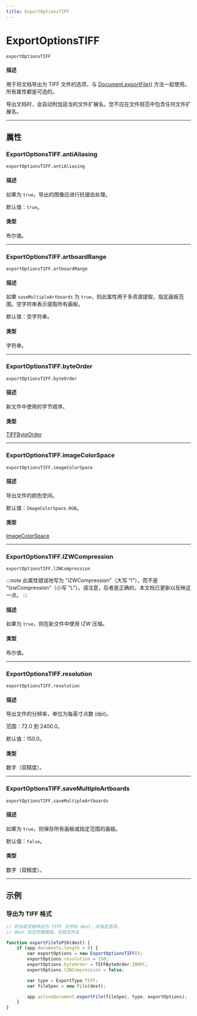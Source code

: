 ```yaml
---
title: ExportOptionsTIFF
---
```

# ExportOptionsTIFF

`exportOptionsTIFF`

#### 描述

用于将文档导出为 TIFF 文件的选项，与 [Document.exportFile()](Document.md#documentexportfile) 方法一起使用。所有属性都是可选的。

导出文档时，会自动附加适当的文件扩展名。您不应在文件规范中包含任何文件扩展名。

---

## 属性

### ExportOptionsTIFF.antiAliasing

`exportOptionsTIFF.antiAliasing`

#### 描述

如果为 `true`，导出的图像应进行抗锯齿处理。

默认值：`true`。

#### 类型

布尔值。

---

### ExportOptionsTIFF.artboardRange

`exportOptionsTIFF.artboardRange`

#### 描述

如果 `saveMultipleArtboards` 为 `true`，则此属性用于多资源提取，指定画板范围。空字符串表示提取所有画板。

默认值：空字符串。

#### 类型

字符串。

---

### ExportOptionsTIFF.byteOrder

`exportOptionsTIFF.byteOrder`

#### 描述

新文件中使用的字节顺序。

#### 类型

[TIFFByteOrder](scripting-constants.md#tiffbyteorder)

---

### ExportOptionsTIFF.imageColorSpace

`exportOptionsTIFF.imageColorSpace`

#### 描述

导出文件的颜色空间。

默认值：`ImageColorSpace.RGB`。

#### 类型

[ImageColorSpace](scripting-constants.md#imagecolorspace)

---

### ExportOptionsTIFF.lZWCompression

`exportOptionsTIFF.lZWCompression`

:::note
此属性错误地写为 "IZWCompression"（大写 "I"），而不是 "lzwCompression"（小写 "L"）。请注意，后者是正确的，本文档已更新以反映这一点。
:::


#### 描述

如果为 `true`，则在新文件中使用 IZW 压缩。

#### 类型

布尔值。

---

### ExportOptionsTIFF.resolution

`exportOptionsTIFF.resolution`

#### 描述

导出文件的分辨率，单位为每英寸点数 (dpi)。

范围：72.0 到 2400.0。

默认值：150.0。

#### 类型

数字（双精度）。

---

### ExportOptionsTIFF.saveMultipleArtboards

`exportOptionsTIFF.saveMultipleArtboards`

#### 描述

如果为 `true`，则保存所有画板或指定范围的画板。

默认值：`false`。

#### 类型

数字（双精度）。

---

## 示例

### 导出为 TIFF 格式

```javascript
// 将当前文档导出为 TIFF 文件到 dest，并指定选项，
// dest 包含完整路径，包括文件名

function exportFileToPSD(dest) {
    if (app.documents.length > 0) {
        var exportOptions = new ExportOptionsTIFF();
        exportOptions.resolution = 150;
        exportOptions.byteOrder = TIFFByteOrder.IBMPC;
        exportOptions.lZWCompression = false;

        var type = ExportType.TIFF;
        var fileSpec = new File(dest);

        app.activeDocument.exportFile(fileSpec, type, exportOptions);
    }
}
```